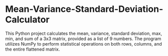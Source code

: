 # Mean-Variance-Standard-Deviation-Calculator
This Python project calculates the mean, variance, standard deviation, max, min, and sum of a 3x3 matrix, provided as a list of 9 numbers. The program utilizes NumPy to perform statistical operations on both rows, columns, and the entire flattened matrix.
